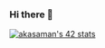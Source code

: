 ### Hi there 👋

[![akasaman's 42 stats](https://badge42.herokuapp.com/api/stats/akasaman?cursus=42cursus)](https://github.com/JaeSeoKim/badge42)
<!--
**ankasamanyan/ankasamanyan** is a ✨ _special_ ✨ repository because its `README.md` (this file) appears on your GitHub profile.

Here are some ideas to get you started:

- 🔭 I’m currently working on ...
- 🌱 I’m currently learning ...
- 👯 I’m looking to collaborate on ...
- 🤔 I’m looking for help with ...
- 💬 Ask me about ...
- 📫 How to reach me: ...
- 😄 Pronouns: ...
- ⚡ Fun fact: ...
-->
